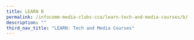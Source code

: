 ```yaml
---
title: LEARN B
permalink: /infocomm-media-clubs-cca/learn-tech-and-media-courses/b/
description: ""
third_nav_title: "LEARN: Tech and Media Courses"
---
```

